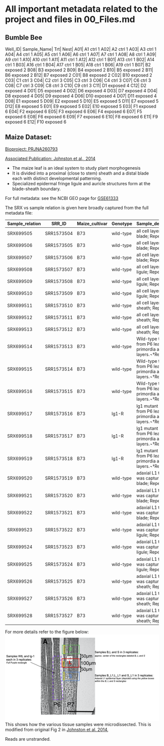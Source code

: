 # All important metadata related to the project and files in 00_Files.md


## Bumble Bee
Well_ID|	Sample_Name|	Trt|	Nest|
A01|	A1	ctrl	1
A02|	A2	ctrl	1
A03|	A3	ctrl	1
A04|	A4	ctrl	1
A05|	A5	ctrl	1
A06|	A6	ctrl	1
A07|	A7	ctrl	1
A08|	A8	ctrl	1
A09|	A9	ctrl	1
A10|	A10	ctrl	1
A11|	A11	ctrl	1
A12|	A12	ctrl	1
B01|	A13	ctrl	1
B02|	A14	ctrl	1
B03|	A16	ctrl	1
B04|	A17	ctrl	1
B05|	A18	ctrl	1
B06|	A19	ctrl	1
B07|	B2	exposed	2
B08|	B3	exposed	2
B09|	B4	exposed	2
B10|	B5	exposed	2
B11|	B6	exposed	2
B12|	B7	exposed	2
C01|	B8	exposed	2
C02|	B10	exposed	2
C03|	C1	ctrl	3
C04|	C2	ctrl	3
C05|	C3	ctrl	3
C06|	C4	ctrl	3
C07|	C6	ctrl	3
C08|	C7	ctrl	3
C09|	C8	ctrl	3
C10|	C9	ctrl	3
C11|	D1	exposed	4
C12|	D2	exposed	4
D01|	D5	exposed	4
D02|	D6	exposed	4
D03|	D7	exposed	4
D04|	D8	exposed	4
D05|	D9	exposed	4
D06|	D10	exposed	4
D07|	D11	exposed	4
D08|	E1	exposed	5
D09|	E2	exposed	5
D10|	E5	exposed	5
D11|	E7	exposed	5
D12|	E8	exposed	5
E01|	E9	exposed	5
E02|	E10	exposed	5
E03|	F1	exposed	6
E04|	F2	exposed	6
E05|	F3	exposed	6
E06|	F4	exposed	6
E07|	F5	exposed	6
E08|	F6	exposed	6
E09|	F7	exposed	6
E10|	F8	exposed	6
E11|	F9	exposed	6
E12|	F10	exposed	6


## Maize Dataset:
[Bioproject: PRJNA260793](https://www.ebi.ac.uk/ena/browser/view/PRJNA260793)

[Associated Publication: Johnston et al., 2014](http://www.plantcell.org/content/26/12/4718)


* The maize leaf is an ideal system to study plant morphogenesis
* It is divided into a proximal (close to stem) sheath and a distal blade each with distinct developmental patterning.
* Specialized epidermal fringe ligule and auricle structures form at the blade-sheath boundary.


For full metadata: see the NCBI GEO page for [GSE61333](GSE61333)

The SRX vs sample relation is given here broadly captured from the full metadata file:

|Sample_relation|SRR_ID    |Maize_cultivar|Genotype |Sample_description                                                 |Sample_title|
|---------------|----------|--------------|---------|-------------------------------------------------------------------|------------|
|SRX699505      |SRR1573504|B73           |wild-type|all cell layers Leaf blade; Repeat:3                               |B-3         |
|SRX699506      |SRR1573505|B73           |wild-type|all cell layers Leaf blade; Repeat:4                               |B-4         |
|SRX699507      |SRR1573506|B73           |wild-type|all cell layers Leaf blade; Repeat:5                               |B-5         |
|SRX699508      |SRR1573507|B73           |wild-type|all cell layers Leaf ligule; Repeat:3                              |L-3         |
|SRX699509      |SRR1573508|B73           |wild-type|all cell layers Leaf ligule; Repeat:4                              |L-4         |
|SRX699510      |SRR1573509|B73           |wild-type|all cell layers Leaf ligule; Repeat:5                              |L-5         |
|SRX699511      |SRR1573510|B73           |wild-type|all cell layers Leaf sheath; Repeat:3                              |S-3         |
|SRX699512      |SRR1573511|B73           |wild-type|all cell layers Leaf sheath; Repeat:4                              |S-4         |
|SRX699513      |SRR1573512|B73           |wild-type|all cell layers Leaf sheath; Repeat:5                              |S-5         |
|SRX699514      |SRR1573513|B73           |wild-type|Wild-type tissue from P6 leaf primordia all cell layers.¬†Repeat 1 |wtL-1       |
|SRX699515      |SRR1573514|B73           |wild-type|Wild-type tissue from P6 leaf primordia all cell layers.¬†Repeat 2 |wtL-2       |
|SRX699516      |SRR1573515|B73           |wild-type|Wild-type tissue from P6 leaf primordia all cell layers.¬†Repeat 3 |wtL-3       |
|SRX699517      |SRR1573516|B73           |lg1-R    |lg1 mutant tissue from P6 leaf primordia all cell layers.¬†Repeat 1|lg1-1       |
|SRX699518      |SRR1573517|B73           |lg1-R    |lg1 mutant tissue from P6 leaf primordia all cell layers.¬†Repeat 2|lg1-2       |
|SRX699519      |SRR1573518|B73           |lg1-R    |lg1 mutant tissue from P6 leaf primordia all cell layers.¬†Repeat 3|lg1-3       |
|SRX699520      |SRR1573519|B73           |wild-type|adaxial L1 tissue was captured. blade; Repeat:1                   |B_L1.1      |
|SRX699521      |SRR1573520|B73           |wild-type|adaxial L1 tissue was captured.  blade; Repeat:2                   |B_L1.2      |
|SRX699522      |SRR1573521|B73           |wild-type|adaxial L1 tissue was captured.  blade; Repeat:3                   |B_L1.3      |
|SRX699523      |SRR1573522|B73           |wild-type|adaxial L1 tissue was captured.  ligule; Repeat:1                  |L_L1.1      |
|SRX699524      |SRR1573523|B73           |wild-type|adaxial L1 tissue was captured.  ligule; Repeat:2                  |L_L1.2      |
|SRX699525      |SRR1573524|B73           |wild-type|adaxial L1 tissue was captured.  ligule; Repeat:3                  |L_L1.3      |
|SRX699526      |SRR1573525|B73           |wild-type|adaxial L1 tissue was captured.  sheath; Repeat:1                  |S_L1.1      |
|SRX699527      |SRR1573526|B73           |wild-type|adaxial L1 tissue was captured.  sheath; Repeat:2                  |S_L1.2      |
|SRX699528      |SRR1573527|B73           |wild-type|adaxial L1 tissue was captured.  sheath; Repeat:3                  |S_L1.3      |

For more details refer to the figure below:![figure](Figures/LCM_maize_samples.png) This shows how the various tissue samples were microdissected. This is modified from original Fig 2 in [Johnston et al. 2014](http://www.plantcell.org/content/26/12/4718#sec-9),

Reads are unstranded.
